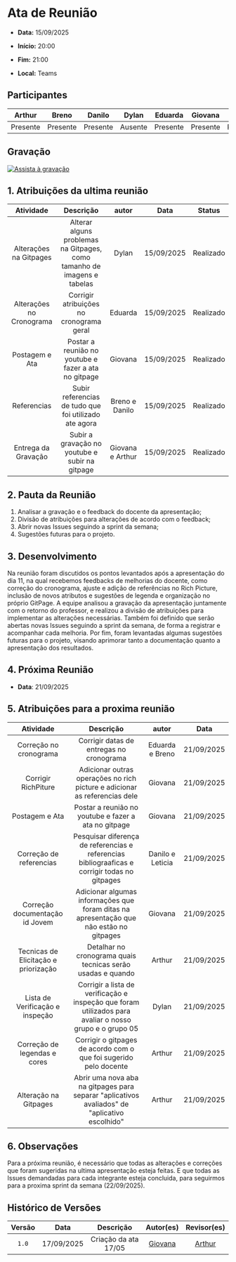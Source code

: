 # Ata de Reunião 

- **Data:** 15/09/2025 

- **Início:** 20:00

- **Fim:** 21:00

- **Local:** Teams

## Participantes

| Arthur | Breno | Danilo | Dylan | Eduarda | Giovana | Leticia |
| :-: | :-: | :-: | :-: | :-: | :-: | :-: |
| Presente | Presente | Presente | Ausente | Presente | Presente | Presente |

## Gravação

[![Assista à gravação](https://img.youtube.com/vi/QfbpWL-Z-Os/hqdefault.jpg)](https://youtu.be/QfbpWL-Z-Os)

## 1. Atribuições da ultima reunião 

| Atividade | Descrição | autor | Data | Status | 
| :-: | :-: | :-: | :-: | :-: | 
| Alterações na Gitpages | Alterar alguns problemas na Gitpages, como tamanho de imagens e tabelas | Dylan | 15/09/2025 | Realizado |
| Alterações no Cronograma | Corrigir atribuições no cronograma geral | Eduarda | 15/09/2025 | Realizado |
| Postagem e Ata | Postar a reunião no youtube e fazer a ata no gitpage | Giovana | 15/09/2025 |  Realizado |
| Referencias | Subir referencias de tudo que foi utilizado ate agora | Breno e Danilo | 15/09/2025 | Realizado |
| Entrega da Gravação | Subir a gravação no youtube e subir na gitpage | Giovana e Arthur | 15/09/2025 | Realizado |

## 2. Pauta da Reunião

1. Analisar a gravação e o feedback do docente da apresentação;
2. Divisão de atribuições para alterações de acordo com o feedback;
3. Abrir novas Issues seguindo a sprint da semana;
4. Sugestões futuras para o projeto.


## 3. Desenvolvimento

Na reunião foram discutidos os pontos levantados após a apresentação do dia 11, na qual recebemos feedbacks de melhorias do docente, como correção do cronograma, ajuste e adição de referências no Rich Picture, inclusão de novos atributos e sugestões de legenda e organização no próprio GitPage. A equipe analisou a gravação da apresentação juntamente com o retorno do professor, e realizou a divisão de atribuições para implementar as alterações necessárias. Também foi definido que serão abertas novas Issues seguindo a sprint da semana, de forma a registrar e acompanhar cada melhoria. Por fim, foram levantadas algumas sugestões futuras para o projeto, visando aprimorar tanto a documentação quanto a apresentação dos resultados.


## 4. Próxima Reunião

- **Data**: 21/09/2025

## 5. Atribuições para a proxima reunião

| Atividade | Descrição | autor | Data |
| :-: | :-: | :-: | :-: | 
| Correção no cronograma | Corrigir datas de entregas no cronograma | Eduarda e Breno | 21/09/2025 |
| Corrigir RichPiture | Adicionar outras operações no rich picture e adicionar as referencias dele | Giovana | 21/09/2025 |
| Postagem e Ata | Postar a reunião no youtube e fazer a ata no gitpage | Giovana | 21/09/2025 | 
| Correção de referencias | Pesquisar diferença de referencias e referencias bibliograaficas e corrigir todas no gitpages | Danilo e Leticia | 21/09/2025 |
| Correção documentação id Jovem | Adicionar algumas informações que foram ditas na apresentação que não estão no gitpages | Giovana | 21/09/2025 |
| Tecnicas de Elicitação e priorização | Detalhar no cronograma quais tecnicas serão usadas e quando| Arthur | 21/09/2025 |
| Lista de Verificação e inspeção | Corrigir a lista de verificação e inspeção que foram utilizados para avaliar o nosso grupo e o grupo 05 | Dylan | 21/09/2025 |
| Correção de legendas e cores | Corrigir o gitpages de acordo com o que foi sugerido pelo docente | Arthur | 21/09/2025 |
| Alteração na Gitpages | Abrir uma nova aba na gitpages para separar "aplicativos avaliados" de "aplicativo escolhido"  | Arthur | 21/09/2025 |


## 6. Observações
Para a próxima reunião, é necessário que todas as alterações e correções que foram sugeridas na ultima apresentação esteja feitas. E que todas as Issues demandadas para cada integrante esteja concluida, para seguirmos para a proxima sprint da semana (22/09/2025). 
<br> 

## Histórico de Versões

| Versão | Data | Descrição | Autor(es) | Revisor(es) |
| :-: | :-: | :-: | :-: | :-: |
| `1.0` | 17/09/2025 | Criação da ata 17/05 | [Giovana](https://github.com/GiovanaFontesS) | [Arthur](https://github.com/arthurfernandesj) |
 